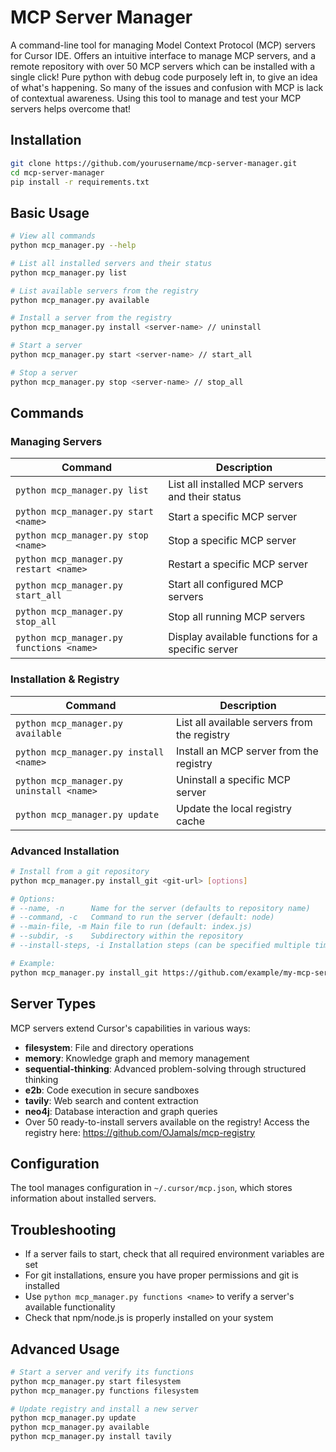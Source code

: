 # MCP Server Manager

A command-line tool for managing Model Context Protocol (MCP) servers for Cursor IDE. Offers an intuitive interface to manage MCP servers, and a remote repository with over 50 MCP servers which can be installed with a single click! Pure python with debug code purposely left in, to give an idea of what's happening. So many of the issues and confusion with MCP is lack of contextual awareness. Using this tool to manage and test your MCP servers helps overcome that!

## Installation

```bash
git clone https://github.com/yourusername/mcp-server-manager.git
cd mcp-server-manager
pip install -r requirements.txt
```

## Basic Usage

```bash
# View all commands
python mcp_manager.py --help

# List all installed servers and their status
python mcp_manager.py list

# List available servers from the registry
python mcp_manager.py available

# Install a server from the registry
python mcp_manager.py install <server-name> // uninstall

# Start a server
python mcp_manager.py start <server-name> // start_all

# Stop a server
python mcp_manager.py stop <server-name> // stop_all
```

## Commands

### Managing Servers

| Command | Description |
|---------|-------------|
| `python mcp_manager.py list` | List all installed MCP servers and their status |
| `python mcp_manager.py start <name>` | Start a specific MCP server |
| `python mcp_manager.py stop <name>` | Stop a specific MCP server |
| `python mcp_manager.py restart <name>` | Restart a specific MCP server |
| `python mcp_manager.py start_all` | Start all configured MCP servers |
| `python mcp_manager.py stop_all` | Stop all running MCP servers |
| `python mcp_manager.py functions <name>` | Display available functions for a specific server |

### Installation & Registry

| Command | Description |
|---------|-------------|
| `python mcp_manager.py available` | List all available servers from the registry |
| `python mcp_manager.py install <name>` | Install an MCP server from the registry |
| `python mcp_manager.py uninstall <name>` | Uninstall a specific MCP server |
| `python mcp_manager.py update` | Update the local registry cache |

### Advanced Installation

```bash
# Install from a git repository
python mcp_manager.py install_git <git-url> [options]

# Options:
# --name, -n      Name for the server (defaults to repository name)
# --command, -c   Command to run the server (default: node)
# --main-file, -m Main file to run (default: index.js)
# --subdir, -s    Subdirectory within the repository
# --install-steps, -i Installation steps (can be specified multiple times)

# Example:
python mcp_manager.py install_git https://github.com/example/my-mcp-server.git --name custom-server --subdir src --install-steps "npm install" --install-steps "npm run build"
```

## Server Types

MCP servers extend Cursor's capabilities in various ways:

- **filesystem**: File and directory operations
- **memory**: Knowledge graph and memory management
- **sequential-thinking**: Advanced problem-solving through structured thinking
- **e2b**: Code execution in secure sandboxes
- **tavily**: Web search and content extraction
- **neo4j**: Database interaction and graph queries
- Over 50 ready-to-install servers available on the registry! Access the registry here: https://github.com/OJamals/mcp-registry

## Configuration

The tool manages configuration in `~/.cursor/mcp.json`, which stores information about installed servers.

## Troubleshooting

- If a server fails to start, check that all required environment variables are set
- For git installations, ensure you have proper permissions and git is installed
- Use `python mcp_manager.py functions <name>` to verify a server's available functionality
- Check that npm/node.js is properly installed on your system

## Advanced Usage

```bash
# Start a server and verify its functions
python mcp_manager.py start filesystem
python mcp_manager.py functions filesystem

# Update registry and install a new server
python mcp_manager.py update
python mcp_manager.py available
python mcp_manager.py install tavily
```
